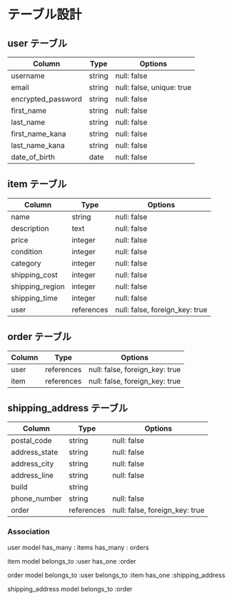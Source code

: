 # テーブル設計

## user テーブル

| Column             | Type   | Options     |
| ------------------ | ------ | ----------- |
| username           | string | null: false |
| email              | string | null: false, unique: true |
| encrypted_password | string | null: false |
| first_name         | string | null: false |
| last_name          | string | null: false |
| first_name_kana    | string | null: false |
| last_name_kana     | string | null: false |
| date_of_birth      | date   | null: false |


## item テーブル

| Column          | Type       | Options     |
| --------------- | ---------- | ----------- |
| name            | string     | null: false |
| description     | text       | null: false |
| price           | integer    | null: false |
| condition       | integer    | null: false |
| category        | integer    | null: false |
| shipping_cost   | integer    | null: false |
| shipping_region | integer    | null: false |
| shipping_time   | integer    | null: false |
| user            | references | null: false, foreign_key: true |


## order テーブル

| Column         | Type       | Options     |
| -------------- | ---------- | ----------- |
| user           | references | null: false, foreign_key: true |
| item           | references | null: false, foreign_key: true |

## shipping_address テーブル

| Column        | Type       | Options     |
| ------------- | ---------- | ----------- |
| postal_code   | string     | null: false |
| address_state | string     | null: false |
| address_city  | string     | null: false |
| address_line  | string     | null: false |
| build         | string     |
| phone_number  | string     | null: false |
| order         | references | null: false, foreign_key: true |


### Association
user model
has_many : items
has_many : orders


item model
belongs_to :user
has_one    :order


order model
belongs_to :user
belongs_to :item
has_one    :shipping_address


shipping_address model
belongs_to :order

